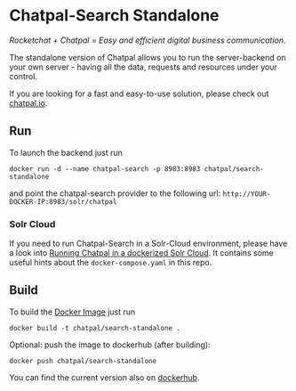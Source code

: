 # Chatpal-Search Standalone

_Rocketchat + Chatpal = Easy and efficient digital business communication._

The standalone version of Chatpal allows you to run the server-backend on your own
server - having all the data, requests and resources under your control.

If you are looking for a fast and easy-to-use solution, please check out
[chatpal.io](https://chatpal.io/).

## Run

To launch the backend just run

```
docker run -d --name chatpal-search -p 8983:8983 chatpal/search-standalone
```

and point the chatpal-search provider to the following url: `http://YOUR-DOCKER-IP:8983/solr/chatpal`

### Solr Cloud

If you need to run Chatpal-Search in a Solr-Cloud environment, please have a look into
[Running Chatpal in a dockerized Solr Cloud](ChatpalSolrCloud.md). It contains some
useful hints about the `docker-compose.yaml` in this repo.

## Build

To build the [Docker Image](https://www.docker.com/) just run

```
docker build -t chatpal/search-standalone .
```

Optional: push the image to dockerhub (after building):

```
docker push chatpal/search-standalone
```

You can find the current version also on [dockerhub](https://hub.docker.com/r/chatpal/search-standalone/).

